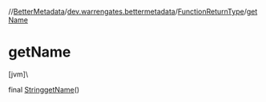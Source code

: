 //[BetterMetadata](../../../index.md)/[dev.warrengates.bettermetadata](../index.md)/[FunctionReturnType](index.md)/[getName](get-name.md)

# getName

[jvm]\

final [String](https://docs.oracle.com/javase/8/docs/api/java/lang/String.html)[getName](get-name.md)()
